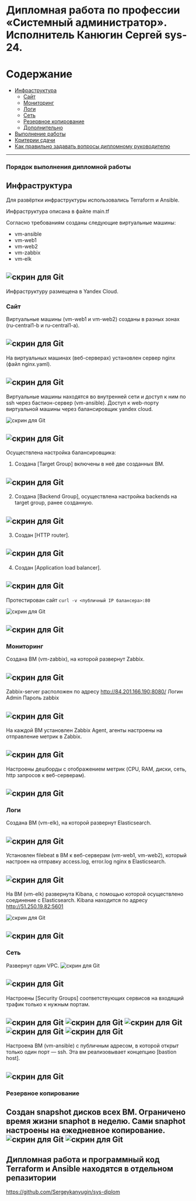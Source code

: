 
#  Дипломная работа по профессии «Системный администратор». Исполнитель Канюгин Сергей sys-24.

Содержание
==========
* [Инфраструктура](#Инфраструктура)
    * [Сайт](#Сайт)
    * [Мониторинг](#Мониторинг)
    * [Логи](#Логи)
    * [Сеть](#Сеть)
    * [Резервное копирование](#Резервное-копирование)
    * [Дополнительно](#Дополнительно)
* [Выполнение работы](#Выполнение-работы)
* [Критерии сдачи](#Критерии-сдачи)
* [Как правильно задавать вопросы дипломному руководителю](#Как-правильно-задавать-вопросы-дипломному-руководителю) 

---------

### Порядок выполнения дипломной работы

## Инфраструктура

Для развёртки инфраструктуры использовались Terraform и Ansible.  

Инфраструктура описана в файле main.tf 

Согласно требованиям созданы следующие виртуальные машины:

 - vm-ansible
 - vm-web1
 - vm-web2
 - vm-zabbix
 - vm-elk

![скрин для Git](https://github.com/Sergeykanyugin/diplom-sys-24/blob/main/img/1.jpg)
---
Инфраструктуру размещена в Yandex Cloud. 

### Сайт 
Виртуальные машины (vm-web1 и vm-web2) созданы в разных зонах (ru-central1-b и ru-central1-a).

![скрин для Git](https://github.com/Sergeykanyugin/diplom-sys-24/blob/mainimg/2.jpg)
---

На виртуальных машинах (веб-серверах) установлен сервер nginx (файл nginx.yaml).  

![скрин для Git](https://github.com/Sergeykanyugin/diplom-sys-24/blob/main/img/3.jpg)
---

Виртуальные машины находятся во внутренней сети и  доступ к ним по ssh через бастион-сервер (vm-ansible). Доступ к web-порту виртуальной машины через балансировщик yandex cloud.

![скрин для Git](https://github.com/Sergeykanyugin/diplom-sys-24/blob/main/img/4.jpg)

![скрин для Git](https://github.com/Sergeykanyugin/diplom-sys-24/blob/main/img/5.jpg)
---

Осуществлена настройка балансировщика:

1. Создана [Target Group] включены в неё две созданных ВМ.

![скрин для Git](https://github.com/Sergeykanyugin/diplom-sys-24/blob/main/img/6.jpg)
---

2. Создана [Backend Group], осуществлена настройка backends на target group, ранее созданную. 

![скрин для Git](https://github.com/Sergeykanyugin/diplom-sys-24/blob/main/img/7.jpg)
---

3. Создан [HTTP router].

![скрин для Git](https://github.com/Sergeykanyugin/diplom-sys-24/blob/main/img/8.jpg)
---

4. Создан [Application load balancer].

![скрин для Git](https://github.com/Sergeykanyugin/diplom-sys-24/blob/main/img/9.jpg)
---

Протестирован сайт
`curl -v <публичный IP балансера>:80` 

![скрин для Git](https://github.com/Sergeykanyugin/diplom-sys-24/blob/main/img/10.jpg)

![скрин для Git](https://github.com/Sergeykanyugin/diplom-sys-24/blob/main/img/19.jpg)
---

### Мониторинг
Создана ВМ (vm-zabbix), на которой развернут Zabbix. 

![скрин для Git](https://github.com/Sergeykanyugin/diplom-sys-24/blob/main/img/11.jpg)
---

Zabbix-server расположен по адресу http://84.201.166.190:8080/
Логин Admin
Пароль zabbix

![скрин для Git](https://github.com/Sergeykanyugin/diplom-sys-24/blob/main/img/12.jpg)
---

На каждой ВМ установлен Zabbix Agent, агенты настроены на отправление метрик в Zabbix. 

![скрин для Git](https://github.com/Sergeykanyugin/diplom-sys-24/blob/main/img/13.jpg)
---

Настроены дешборды с отображением метрик (CPU, RAM, диски, сеть, http запросов к веб-серверам). 

![скрин для Git](https://github.com/Sergeykanyugin/diplom-sys-24/blob/main/img/14.jpg)
---

### Логи
Cоздана ВМ (vm-elk), на которой развернут Elasticsearch. 

![скрин для Git](https://github.com/Sergeykanyugin/diplom-sys-24/blob/main/img/15.jpg)
---

Установлен filebeat в ВМ к веб-серверам (vm-web1, vm-web2), который настроен на отправку access.log, error.log nginx в Elasticsearch.

![скрин для Git](https://github.com/Sergeykanyugin/diplom-sys-24/blob/main/img/16.jpg)
---
На ВМ (vm-elk) развернута Kibana, с помощью которой осуществлено соединение с Elasticsearch. Kibana находится по адресу http://51.250.19.82:5601

![скрин для Git](https://github.com/Sergeykanyugin/diplom-sys-24/blob/main/img/17.jpg)

![скрин для Git](https://github.com/Sergeykanyugin/diplom-sys-24/blob/main/img/18.jpg)
---
### Сеть
Развернут один VPC. 
![скрин для Git](https://github.com/Sergeykanyugin/diplom-sys-24/blob/main/img/20.jpg)

![скрин для Git](https://github.com/Sergeykanyugin/diplom-sys-24/blob/main/img/21.jpg)
---

Настроены [Security Groups] соответствующих сервисов на входящий трафик только к нужным портам.

![скрин для Git](https://github.com/Sergeykanyugin/diplom-sys-24/blob/main/img/22.jpg)
![скрин для Git](https://github.com/Sergeykanyugin/diplom-sys-24/blob/main/img/23.jpg)
![скрин для Git](https://github.com/Sergeykanyugin/diplom-sys-24/blob/main/img/24.jpg)
![скрин для Git](https://github.com/Sergeykanyugin/diplom-sys-24/blob/main/img/25.jpg)
![скрин для Git](https://github.com/Sergeykanyugin/diplom-sys-24/blob/main/img/26.jpg)
---

Настроена ВМ (vm-ansible) с публичным адресом, в которой открыт только один порт — ssh.  Эта вм реализовывает концепцию  [bastion host]. 

![скрин для Git](https://github.com/Sergeykanyugin/diplom-sys-24/blob/main/img/27.jpg)
---

### Резервное копирование
Создан snapshot дисков всех ВМ. Ограничено время жизни snaphot в неделю. Сами snaphot настроены на ежедневное копирование.
![скрин для Git](https://github.com/Sergeykanyugin/diplom-sys-24/blob/main/img/28.jpg)
![скрин для Git](https://github.com/Sergeykanyugin/diplom-sys-24/blob/main/img/29.jpg)
---

## Дипломная работа и программный код Terraform и Ansible находятся в отдельном репазитории


https://github.com/Sergeykanyugin/sys-diplom 